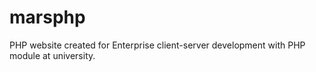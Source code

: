 # marsphp
PHP website created for Enterprise client-server development with PHP module at university.
